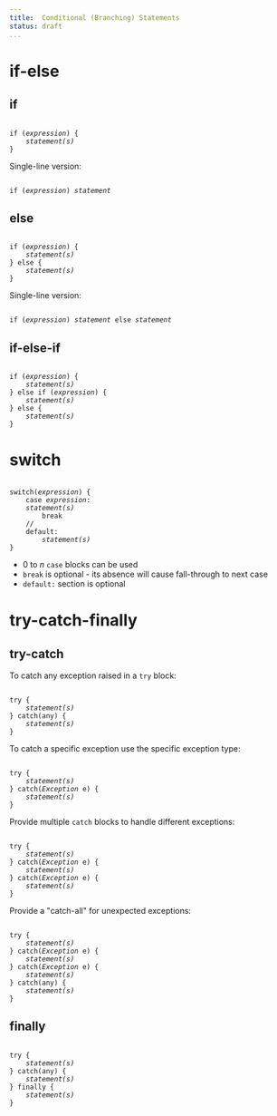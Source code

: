 ```yaml
---
title:	Conditional (Branching) Statements
status:	draft
...
```


# if-else

## if

<pre><code class="groovy hljs xml">
if (<i>expression</i>) {
    <i>statement(s)</i>
}
</code></pre>

Single-line version:
<pre><code class="groovy hljs xml">
if (<i>expression</i>) <i>statement</i>
</code></pre>

## else

<pre><code class="groovy hljs xml">
if (<i>expression</i>) {
    <i>statement(s)</i>
} else {
    <i>statement(s)</i>
}
</code></pre>

Single-line version:
<pre><code class="groovy hljs xml">
if (<i>expression</i>) <i>statement</i> else <i>statement</i>
</code></pre>

## if-else-if

<pre><code class="groovy hljs xml">
if (<i>expression</i>) {
    <i>statement(s)</i>
} else if (<i>expression</i>) {
    <i>statement(s)</i>
} else {
    <i>statement(s)</i>
}
</code></pre>

# switch
<pre><code class="groovy hljs xml">
switch(<i>expression</i>) {
    case <i>expression</i>:
	<i>statement(s)</i>
        break
    //
    default:
        <i>statement(s)</i>
}
</code></pre>

-  0 to _n_ `case` blocks can be used
- `break` is optional - its absence will cause fall-through to next case
- `default:` section is optional

# try-catch-finally

## try-catch
To catch any exception raised in a `try` block:

<pre><code class="groovy hljs xml">
try {
    <i>statement(s)</i>
} catch(any) {
    <i>statement(s)</i>
}
</code></pre>

To catch a specific exception use the specific exception type:

<pre><code class="groovy hljs xml">
try {
    <i>statement(s)</i>
} catch(<i>Exception</i> e) {
    <i>statement(s)</i>
} 
</code></pre>

Provide multiple `catch` blocks to handle different exceptions:

<pre><code class="groovy hljs xml">
try {
    <i>statement(s)</i>
} catch(<i>Exception</i> e) {
    <i>statement(s)</i>
} catch(<i>Exception</i> e) {
    <i>statement(s)</i>
}
</code></pre>

Provide a "catch-all" for unexpected exceptions:

<pre><code class="groovy hljs xml">
try {
    <i>statement(s)</i>
} catch(<i>Exception</i> e) {
    <i>statement(s)</i>
} catch(<i>Exception</i> e) {
    <i>statement(s)</i>
} catch(any) {
    <i>statement(s)</i>
}
</code></pre>

## finally
<pre><code class="groovy hljs xml">
try {
    <i>statement(s)</i>
} catch(any) {
    <i>statement(s)</i>
} finally {
    <i>statement(s)</i>
}
</code></pre>
